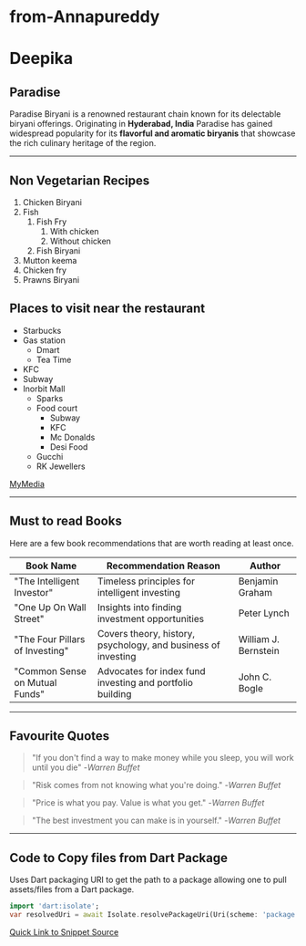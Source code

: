 # from-Annapureddy
# Deepika
## Paradise

Paradise Biryani is a renowned restaurant chain known for its delectable biryani offerings. Originating in **Hyderabad, India** Paradise has gained widespread popularity for its **flavorful and aromatic biryanis** that showcase the rich culinary heritage of the region.
*************************************
## Non Vegetarian Recipes
1. Chicken Biryani
2. Fish
    1. Fish Fry
        1. With chicken
        2. Without chicken
    2. Fish Biryani
3. Mutton keema
4. Chicken fry
5. Prawns Biryani

## Places to visit near the restaurant

* Starbucks
* Gas station
    * Dmart
    * Tea Time
* KFC
* Subway
* Inorbit Mall
    * Sparks
    * Food court
        * Subway
        * KFC
        * Mc Donalds
        * Desi Food
    * Gucchi
    * RK Jewellers


[MyMedia](MyMedia.md)

**************************
## Must to read Books

Here are a few book recommendations that are worth reading at least once.

| Book Name                                       | Recommendation Reason                                  | Author                |
| ----------------------------------------------- | ------------------------------------------------------- | ----------------------|
| "The Intelligent Investor"                      | Timeless principles for intelligent investing           | Benjamin Graham       |
| "One Up On Wall Street"                         | Insights into finding investment opportunities           | Peter Lynch           |
| "The Four Pillars of Investing"                 | Covers theory, history, psychology, and business of investing | William J. Bernstein |
| "Common Sense on Mutual Funds"                  | Advocates for index fund investing and portfolio building | John C. Bogle         |

---
## Favourite Quotes

> "If you don't find a way to make money while you sleep, you will work until you die"  -*Warren Buffet*

>"Risk comes from not knowing what you're doing." -*Warren Buffet*

>"Price is what you pay. Value is what you get." -*Warren Buffet*

>"The best investment you can make is in yourself." -*Warren Buffet*


---
## Code to Copy files from Dart Package

Uses Dart packaging URI to get the path to a package allowing one to pull assets/files from a Dart package. 


   ```Dart
   import 'dart:isolate';
   var resolvedUri = await Isolate.resolvePackageUri(Uri(scheme: 'package', path: 'my_package/src/assets/cool_image.jpg')
   ```

   [Quick Link to Snippet Source](https://code.pieces.app/collections/dart)


